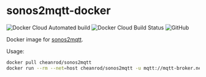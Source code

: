 # sonos2mqtt-docker

![Docker Cloud Automated build](https://img.shields.io/docker/cloud/automated/cheanrod/sonos2mqtt)
![Docker Cloud Build Status](https://img.shields.io/docker/cloud/build/cheanrod/sonos2mqtt)
![GitHub](https://img.shields.io/github/license/cheanrod/sonos2mqtt-docker)

Docker image for [sonos2mqtt](https://github.com/svrooij/sonos2mqtt).

Usage:

```bash
docker pull cheanrod/sonos2mqtt
docker run --rm --net=host cheanrod/sonos2mqtt -u mqtt://mqtt-broker.net
```
